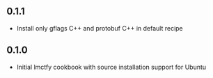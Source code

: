 ## 0.1.1

* Install only gflags C++ and protobuf C++ in default recipe

## 0.1.0

* Initial lmctfy cookbook with source installation support for Ubuntu
